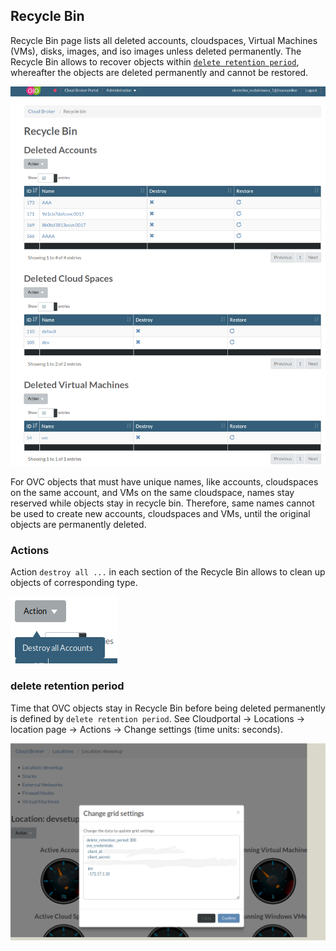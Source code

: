 ## Recycle Bin

Recycle Bin page lists all deleted accounts, cloudspaces, Virtual Machines (VMs), disks, images, and iso images unless deleted permanently. The Recycle Bin allows to recover objects within [`delete retention period`](#delete-retention-period), whereafter the objects are deleted permanently and cannot be restored.

![](RecycleBin.png)

For OVC objects that must have unique names, like accounts, cloudspaces on the same account, and VMs on the same cloudspace, names stay reserved while objects stay in recycle bin. Therefore, same names cannot be used to create new accounts, cloudspaces and VMs, until the original objects are permanently deleted.

### Actions

Action `destroy all ...` in each section of the Recycle Bin allows to clean up objects of corresponding type.

![](Actions.png)

### delete retention period

Time that OVC objects stay in Recycle Bin before being deleted permanently is defined by `delete retention period`. See Cloudportal -> Locations -> location page -> Actions -> Change settings (time units: seconds).

![](GridSettings.png)
